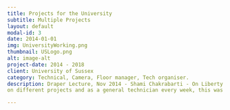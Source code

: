 ```yaml
---
title: Projects for the University
subtitle: Multiple Projects
layout: default
modal-id: 3
date: 2014-01-01
img: UniversityWorking.png
thumbnail: USLogo.png
alt: image-alt
project-date: 2014 - 2018
client: University of Sussex
category: Technical, Camera, Floor manager, Tech organiser.
description: Draper Lecture, Nov 2014 - Shami Chakrabarti - On Liberty and Alumni Law Networking <br/><br/>Sussex conversations, 2014 - 2017, London <br/><br/>Open day live streams 2014 - 2018, University of Sussex<br/><br/>A Dialogue, Sussex MTL in partnership with the Creative Arts department, MTL Youtube<br/><br/>And more.<br/><br/>Working on many different projects at the university in a very diverse role. One of the common projects allocated was filming and obtaining/creating content for the university from events. These were on and off campus events and required work solo and in teams, the projects also involved collaborating and liaising with others involved with the events to ensure to obtain the best footage and result. <br/>I worked during my degree for the University of Sussex
on different projects and as a general technician every week, this was a permanent Grade 4 position. The projects listed above are a small selection of notable projects but many more were worked on too.<br/><br/>The projects involved ensuring all equipment was ready and operational along with sourcing new equipment if required and in some cases constructing bespoke rigs, following shot requests and storyboards where required and following commands and ques from the director through headsets.

---
```

